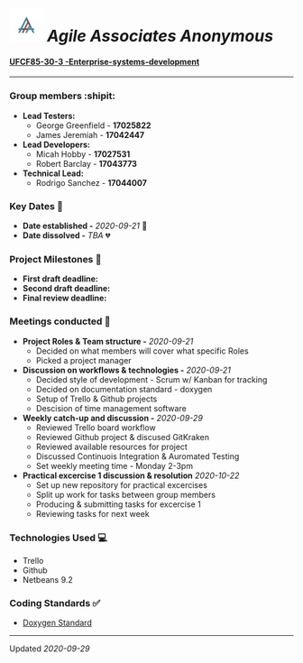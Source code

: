 # <img src="triple-a.jpeg" alt="drawing" style="width:auto; height:60px; "/> *Agile  Associates Anonymous*

#### [UFCF85-30-3 -Enterprise-systems-development](https://github.com/19ATF77/AAA-documentation)

***
### Group members :shipit:
- **Lead Testers:**   
  - George Greenfield - **17025822**
  - James Jeremiah - **17042447**
- **Lead Developers:**  
  - Micah Hobby - **17027531**
  - Robert Barclay - **17043773**
- **Technical Lead:**  
   - Rodrigo Sanchez - **17044007**

### Key Dates :date:
- **Date established -** *2020-09-21* :tada:
- **Date dissolved -** *TBA* :broken_heart:

### Project Milestones :passport_control:
- **First draft deadline:**
- **Second draft deadline:**
- **Final review deadline:**

### Meetings conducted :notebook:
- **Project Roles & Team structure -** *2020-09-21*
  - Decided on what members will cover what specific Roles
  - Picked a project manager
- **Discussion on workflows & technologies -** *2020-09-21*
  - Decided style of development - Scrum w/ Kanban for tracking
  - Decided on documentation standard - doxygen
  - Setup of Trello & Github projects
  - Descision of time management software
- **Weekly catch-up and discussion -** *2020-09-29*
  - Reviewed Trello board workflow
  - Reviewed Github project & discused GitKraken
  - Reviewed available resources for project
  - Discussed Continuois Integration & Auromated Testing
  - Set weekly meeting time - Monday 2-3pm
- **Practical excercise 1 discussion & resolution** *2020-10-22*
  - Set up new repository for practical excercises
  - Split up work for tasks between group members
  - Producing & submitting tasks for excercise 1
  - Reviewing tasks for next week

### Technologies Used :computer:
- Trello
- Github
- Netbeans 9.2

### Coding Standards :white_check_mark:
- [Doxygen Standard](https://www.doxygen.nl/manual/docblocks.html)
***

Updated *2020-09-29*
